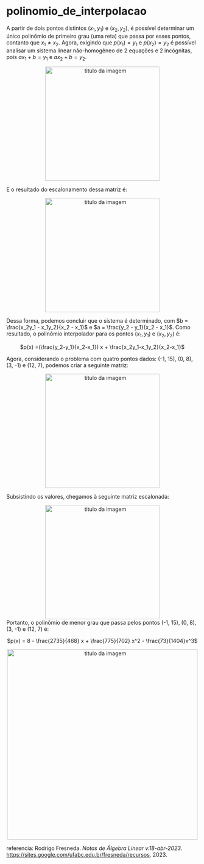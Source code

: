 # polinomio_de_interpolacao
A partir de dois pontos distintos ($x_1, y_1$) e ($x_2, y_2$), é possível determinar um único polinômio de primeiro grau (uma reta) que passa por esses pontos, contanto que $x_1 \neq x_2$. Agora, exigindo que $p(x_1) = y_1$ e $p(x_2) = y_2$ é possível analisar um sistema linear não-homogêneo de 2 equações e 2 incógnitas, pois $ax_1+b=y_1$ e $ax_2+b = y_2$.

<div align="center">
    <img width="300 cm" title="titulo da imagem" src="https://github.com/rafaelos134/polinomio_de_interpolacao/assets/62451921/929aa225-0b60-4bfb-a2ea-aad8c8b23311"/>
</div>


E o resultado do escalonamento dessa matriz é:

<div align="center">
    <img width="300 cm" title="titulo da imagem" src="https://github.com/rafaelos134/polinomio_de_interpolacao/assets/62451921/84d22332-f1a2-43ae-b75c-d47c8356c71d"/>
</div>

Dessa forma, podemos concluir que o sistema é determinado, com $b = \frac{x_2y_1 - x_1y_2}{x_2 - x_1}$ e $a = \frac{y_2 - y_1}{x_2 - x_1}$. Como resultado, o polinômio interpolador para os pontos ($x_1, y_1$) e ($x_2, y_2$) é:

 <p align="center">$p(x) =(\frac{y_2-y_1}{x_2-x_1}) x + \frac{x_2y_1-x_1y_2}{x_2-x_1}$</P>

 Agora, considerando o problema com quatro pontos dados: (-1, 15), (0, 8), (3, -1) e (12, 7), podemos criar a seguinte matriz:

<div align="center">
    <img width="300 cm" title="titulo da imagem" src="https://github.com/rafaelos134/polinomio_de_interpolacao/assets/62451921/2895147d-7f76-46e6-a2f8-fa4b0c9088f9"/>
</div>

Subsistindo os valores, chegamos à seguinte matriz escalonada:
<div align="center">
    <img width="300 cm" title="titulo da imagem" src="https://github.com/rafaelos134/polinomio_de_interpolacao/assets/62451921/c6bb019e-d10f-497c-93c8-5aa3b60c337b"/>
</div>
Portanto, o polinômio de menor grau que passa pelos pontos (-1, 15), (0, 8), (3, -1) e (12, 7) é:

 <p align="center"> $p(x) = 8 - \frac{2735}{468} x + \frac{775}{702} x^2 - \frac{73}{1404}x^3$</P>

<div align="center">
    <img width="500 cm" title="titulo da imagem" src="https://github.com/rafaelos134/polinomio_de_interpolacao/assets/62451921/40081dc6-a05b-41eb-93b9-303d9ff4d6ab"/>
</div>

referencia: Rodrigo Fresneda. *Notas de Álgebra Linear v.18-abr-2023*. https://sites.google.com/ufabc.edu.br/fresneda/recursos, 2023.


